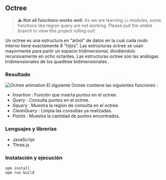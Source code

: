 ## Octree
> :warning: **Not all functions works well**: As we are learning `js` modules, some functions like region query are not working. Please pull the *stable* branch to view this project rolling out!

Un octree es una estructura en "árbol" de datos en la cual cada nodo interno tiene exactamente 8 "hijos". Las estructuras octree se usan mayormente para partir un espacio tridimensional, dividiéndolo recursivamente en ocho octantes. Las estructuras octree son las análogas tridimensionales de los quadtree bidimensionales..

### Resultado
![Octree animation](/Examen01/imgs/octree.gif)
El siguiente Octree contiene las siguientes funciones :
- *Insertion* : Función que inserta puntos en el octree.
- *Query* : Consulta puntos en el octree.
- *Squery* : Muestra la region de consulta en el octree.
- *CleanQuery* : Limpia las consultas ya realizadas.
- *Points* : Muestra la cantidad de puntos encontrados.

### Lenguajes y librerías
- JavaScript
- Three.js


### Instalación y ejecución
```
npm install
npm run build
```

